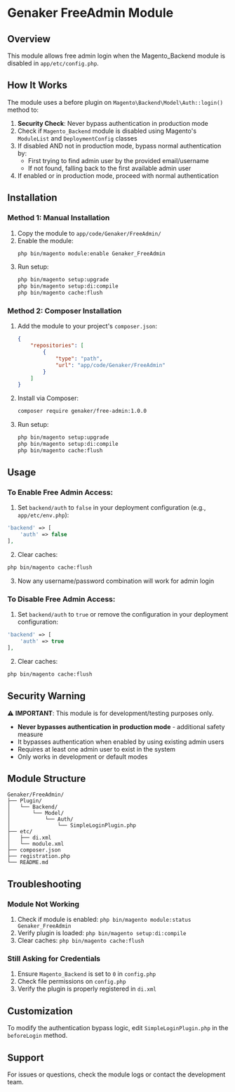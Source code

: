 # Genaker FreeAdmin Module

## Overview
This module allows free admin login when the Magento_Backend module is disabled in `app/etc/config.php`.

## How It Works
The module uses a before plugin on `Magento\Backend\Model\Auth::login()` method to:
1. **Security Check**: Never bypass authentication in production mode
2. Check if `Magento_Backend` module is disabled using Magento's `ModuleList` and `DeploymentConfig` classes
3. If disabled AND not in production mode, bypass normal authentication by:
   - First trying to find admin user by the provided email/username
   - If not found, falling back to the first available admin user
4. If enabled or in production mode, proceed with normal authentication

## Installation

### Method 1: Manual Installation
1. Copy the module to `app/code/Genaker/FreeAdmin/`
2. Enable the module:
   ```bash
   php bin/magento module:enable Genaker_FreeAdmin
   ```
3. Run setup:
   ```bash
   php bin/magento setup:upgrade
   php bin/magento setup:di:compile
   php bin/magento cache:flush
   ```

### Method 2: Composer Installation
1. Add the module to your project's `composer.json`:
   ```json
   {
       "repositories": [
           {
               "type": "path",
               "url": "app/code/Genaker/FreeAdmin"
           }
       ]
   }
   ```
2. Install via Composer:
   ```bash
   composer require genaker/free-admin:1.0.0
   ```
3. Run setup:
   ```bash
   php bin/magento setup:upgrade
   php bin/magento setup:di:compile
   php bin/magento cache:flush
   ```

## Usage

### To Enable Free Admin Access:
1. Set `backend/auth` to `false` in your deployment configuration (e.g., `app/etc/env.php`):
```php
'backend' => [
    'auth' => false
],
```

2. Clear caches:
```bash
php bin/magento cache:flush
```

3. Now any username/password combination will work for admin login

### To Disable Free Admin Access:
1. Set `backend/auth` to `true` or remove the configuration in your deployment configuration:
```php
'backend' => [
    'auth' => true
],
```

2. Clear caches:
```bash
php bin/magento cache:flush
```

## Security Warning
⚠️ **IMPORTANT**: This module is for development/testing purposes only. 
- **Never bypasses authentication in production mode** - additional safety measure
- It bypasses authentication when enabled by using existing admin users
- Requires at least one admin user to exist in the system
- Only works in development or default modes

## Module Structure
```
Genaker/FreeAdmin/
├── Plugin/
│   └── Backend/
│       └── Model/
│           └── Auth/
│               └── SimpleLoginPlugin.php
├── etc/
│   ├── di.xml
│   └── module.xml
├── composer.json
├── registration.php
└── README.md
```

## Troubleshooting

### Module Not Working
1. Check if module is enabled: `php bin/magento module:status Genaker_FreeAdmin`
2. Verify plugin is loaded: `php bin/magento setup:di:compile`
3. Clear caches: `php bin/magento cache:flush`

### Still Asking for Credentials
1. Ensure `Magento_Backend` is set to `0` in `config.php`
2. Check file permissions on `config.php`
3. Verify the plugin is properly registered in `di.xml`

## Customization
To modify the authentication bypass logic, edit `SimpleLoginPlugin.php` in the `beforeLogin` method.

## Support
For issues or questions, check the module logs or contact the development team.
